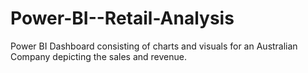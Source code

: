 # Power-BI--Retail-Analysis
Power BI Dashboard consisting of charts and visuals for an Australian Company depicting the sales and revenue.
